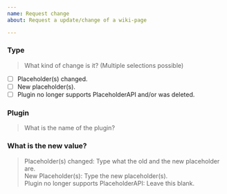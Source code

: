 ```yaml
---
name: Request change  
about: Request a update/change of a wiki-page

---
```


### Type
> What kind of change is it? (Multiple selections possible)
<!-- Please select the right one, by changing the [ ] to [x] -->

- [ ] Placeholder(s) changed.
- [ ] New placeholder(s).
- [ ] Plugin no longer supports PlaceholderAPI and/or was deleted.

### Plugin
> What is the name of the plugin?
<!-- Please type below this line -->


### What is the new value?
> Placeholder(s) changed: Type what the old and the new placeholder are.  
> New Placeholder(s): Type the new placeholder(s).  
> Plugin no longer supports PlaceholderAPI: Leave this blank.
<!-- Please type below this line -->
